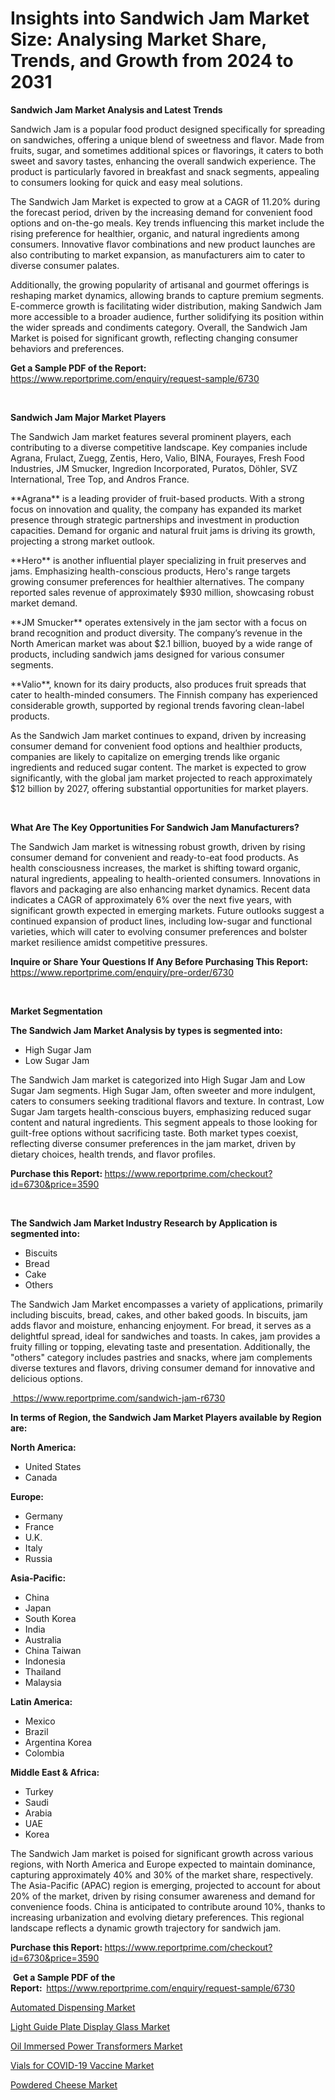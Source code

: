 <p><h1>Insights into Sandwich Jam Market Size: Analysing Market Share, Trends, and Growth from 2024 to 2031</h1></p><p><strong>Sandwich Jam Market Analysis and Latest Trends</strong></p>
<p><p>Sandwich Jam is a popular food product designed specifically for spreading on sandwiches, offering a unique blend of sweetness and flavor. Made from fruits, sugar, and sometimes additional spices or flavorings, it caters to both sweet and savory tastes, enhancing the overall sandwich experience. The product is particularly favored in breakfast and snack segments, appealing to consumers looking for quick and easy meal solutions.</p><p>The Sandwich Jam Market is expected to grow at a CAGR of 11.20% during the forecast period, driven by the increasing demand for convenient food options and on-the-go meals. Key trends influencing this market include the rising preference for healthier, organic, and natural ingredients among consumers. Innovative flavor combinations and new product launches are also contributing to market expansion, as manufacturers aim to cater to diverse consumer palates. </p><p>Additionally, the growing popularity of artisanal and gourmet offerings is reshaping market dynamics, allowing brands to capture premium segments. E-commerce growth is facilitating wider distribution, making Sandwich Jam more accessible to a broader audience, further solidifying its position within the wider spreads and condiments category. Overall, the Sandwich Jam Market is poised for significant growth, reflecting changing consumer behaviors and preferences.</p></p>
<p><strong>Get a Sample PDF of the Report:&nbsp;</strong> <a href="https://www.reportprime.com/enquiry/request-sample/6730">https://www.reportprime.com/enquiry/request-sample/6730</a></p>
<p>&nbsp;</p>
<p><strong>Sandwich Jam Major Market Players</strong></p>
<p><p>The Sandwich Jam market features several prominent players, each contributing to a diverse competitive landscape. Key companies include Agrana, Frulact, Zuegg, Zentis, Hero, Valio, BINA, Fourayes, Fresh Food Industries, JM Smucker, Ingredion Incorporated, Puratos, Döhler, SVZ International, Tree Top, and Andros France.</p><p>**Agrana** is a leading provider of fruit-based products. With a strong focus on innovation and quality, the company has expanded its market presence through strategic partnerships and investment in production capacities. Demand for organic and natural fruit jams is driving its growth, projecting a strong market outlook.</p><p>**Hero** is another influential player specializing in fruit preserves and jams. Emphasizing health-conscious products, Hero's range targets growing consumer preferences for healthier alternatives. The company reported sales revenue of approximately $930 million, showcasing robust market demand.</p><p>**JM Smucker** operates extensively in the jam sector with a focus on brand recognition and product diversity. The company’s revenue in the North American market was about $2.1 billion, buoyed by a wide range of products, including sandwich jams designed for various consumer segments.</p><p>**Valio**, known for its dairy products, also produces fruit spreads that cater to health-minded consumers. The Finnish company has experienced considerable growth, supported by regional trends favoring clean-label products.</p><p>As the Sandwich Jam market continues to expand, driven by increasing consumer demand for convenient food options and healthier products, companies are likely to capitalize on emerging trends like organic ingredients and reduced sugar content. The market is expected to grow significantly, with the global jam market projected to reach approximately $12 billion by 2027, offering substantial opportunities for market players.</p></p>
<p>&nbsp;</p>
<p><strong>What Are The Key Opportunities For Sandwich Jam Manufacturers?</strong></p>
<p><p>The Sandwich Jam market is witnessing robust growth, driven by rising consumer demand for convenient and ready-to-eat food products. As health consciousness increases, the market is shifting toward organic, natural ingredients, appealing to health-oriented consumers. Innovations in flavors and packaging are also enhancing market dynamics. Recent data indicates a CAGR of approximately 6% over the next five years, with significant growth expected in emerging markets. Future outlooks suggest a continued expansion of product lines, including low-sugar and functional varieties, which will cater to evolving consumer preferences and bolster market resilience amidst competitive pressures.</p></p>
<p><strong>Inquire or Share Your Questions If Any Before Purchasing This Report:</strong> <a href="https://www.reportprime.com/enquiry/pre-order/6730">https://www.reportprime.com/enquiry/pre-order/6730</a></p>
<p>&nbsp;</p>
<p><strong>Market Segmentation</strong></p>
<p><strong>The Sandwich Jam Market Analysis by types is segmented into:</strong></p>
<p><ul><li>High Sugar Jam</li><li>Low Sugar Jam</li></ul></p>
<p><p>The Sandwich Jam market is categorized into High Sugar Jam and Low Sugar Jam segments. High Sugar Jam, often sweeter and more indulgent, caters to consumers seeking traditional flavors and texture. In contrast, Low Sugar Jam targets health-conscious buyers, emphasizing reduced sugar content and natural ingredients. This segment appeals to those looking for guilt-free options without sacrificing taste. Both market types coexist, reflecting diverse consumer preferences in the jam market, driven by dietary choices, health trends, and flavor profiles.</p></p>
<p><strong>Purchase this Report:&nbsp;</strong><a href="https://www.reportprime.com/checkout?id=6730&price=3590">https://www.reportprime.com/checkout?id=6730&price=3590</a></p>
<p>&nbsp;</p>
<p><strong>The Sandwich Jam Market Industry Research by Application is segmented into:</strong></p>
<p><ul><li>Biscuits</li><li>Bread</li><li>Cake</li><li>Others</li></ul></p>
<p><p>The Sandwich Jam Market encompasses a variety of applications, primarily including biscuits, bread, cakes, and other baked goods. In biscuits, jam adds flavor and moisture, enhancing enjoyment. For bread, it serves as a delightful spread, ideal for sandwiches and toasts. In cakes, jam provides a fruity filling or topping, elevating taste and presentation. Additionally, the "others" category includes pastries and snacks, where jam complements diverse textures and flavors, driving consumer demand for innovative and delicious options.</p></p>
<p><a href="https://www.reportprime.com/sandwich-jam-r6730">&nbsp;https://www.reportprime.com/sandwich-jam-r6730</a></p>
<p><strong>In terms of Region, the Sandwich Jam Market Players available by Region are:</strong></p>
<p>
    <p> <strong> North America: </strong>
        <ul>
            <li>United States</li>
            <li>Canada</li>
        </ul>
        </p> 
    <p> <strong> Europe: </strong>
        <ul>
            <li>Germany</li>
            <li>France</li>
            <li>U.K.</li>
            <li>Italy</li>
            <li>Russia</li>
        </ul>
        </p> 
    <p> <strong> Asia-Pacific: </strong>
        <ul>
            <li>China</li>
            <li>Japan</li>
            <li>South Korea</li>
            <li>India</li>
            <li>Australia</li>
            <li>China Taiwan</li>
            <li>Indonesia</li>
            <li>Thailand</li>
            <li>Malaysia</li>
        </ul>
        </p> 
    <p> <strong> Latin America: </strong>
        <ul>
            <li>Mexico</li>
            <li>Brazil</li>
            <li>Argentina Korea</li>
            <li>Colombia</li>
        </ul>
        </p> 
    <p> <strong> Middle East & Africa: </strong>
        <ul>
            <li>Turkey</li>
            <li>Saudi</li>
            <li>Arabia</li>
            <li>UAE</li>
            <li>Korea</li>
        </ul>
    </p>
    </p>
<p><p>The Sandwich Jam market is poised for significant growth across various regions, with North America and Europe expected to maintain dominance, capturing approximately 40% and 30% of the market share, respectively. The Asia-Pacific (APAC) region is emerging, projected to account for about 20% of the market, driven by rising consumer awareness and demand for convenience foods. China is anticipated to contribute around 10%, thanks to increasing urbanization and evolving dietary preferences. This regional landscape reflects a dynamic growth trajectory for sandwich jam.</p></p>
<p><strong>Purchase this Report: </strong><a href="https://www.reportprime.com/checkout?id=6730&price=3590">https://www.reportprime.com/checkout?id=6730&price=3590</a></p>
<p>&nbsp;<strong>Get a Sample PDF of the Report:&nbsp;&nbsp;</strong><a href="https://www.reportprime.com/enquiry/request-sample/6730">https://www.reportprime.com/enquiry/request-sample/6730</a></p>
<p><strong></strong></p>
<p><p><a href="https://medium.com/@fmetapro/automated-dispensing-market-share-size-trends-industry-analysis-report-by-type-by-end-use-cfe786dd471c">Automated Dispensing Market</a></p><p><a href="https://issuu.com/reportprime-2/docs/light-guide-plate-display-glass-mar_03e5141c794854">Light Guide Plate Display Glass Market</a></p><p><a href="https://medium.com/@fmetapro/an-in-depth-analysis-of-the-global-oil-immersed-power-transformers-market-scope-and-its-rapid-9b27db733951">Oil Immersed Power Transformers Market</a></p><p><a href="https://issuu.com/reportprime-2/docs/vials-for-covid-19-vaccine-market-s_d44af5d0347cf1">Vials for COVID-19 Vaccine Market</a></p><p><a href="https://github.com/ryanbell8967/Market-Research-Report-List-1/blob/main/powdered-cheese-market.md">Powdered Cheese Market</a></p></p>